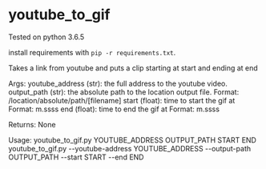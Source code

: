 # youtube_to_gif
Tested on python 3.6.5

install requirements with `pip -r requirements.txt`.

Takes a link from youtube and puts a clip starting at start and ending at end

Args:
    youtube_address (str): the full address to the youtube video.
    output_path (str): the absolute path to the location output file.
        Format: /location/absolute/path/[filename]
    start (float): time to start the gif at
        Format: m.ssss
    end (float): time to end the gif at
        Format: m.ssss

Returns:
    None

Usage:       youtube_to_gif.py YOUTUBE_ADDRESS OUTPUT_PATH START END
             youtube_to_gif.py --youtube-address YOUTUBE_ADDRESS --output-path OUTPUT_PATH --start START --end END
